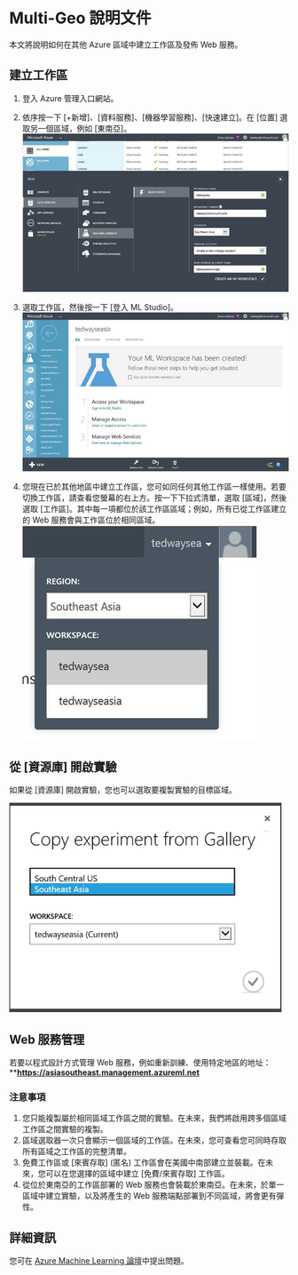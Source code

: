 <properties
   pageTitle="Multi-Geo 說明文件 | Microsoft Azure"
   description="了解如何在美國中南部 (SCUS) Azure 區域以外的 Azure 區域中建立工作區並發佈 Web 服務。"
   services="machine-learning"
   documentationCenter=""
   authors="tedway"
   manager="paulettm"
   editor="rmca14"
   tags=""/>

<tags
   ms.service="machine-learning"
   ms.devlang="na"
   ms.topic="article"
   ms.tgt_pltfrm="na"
   ms.workload="na"
   ms.date="11/23/2015"
   ms.author="tedway; neerajkh"/>

# Multi-Geo 說明文件

本文將說明如何在其他 Azure 區域中建立工作區及發佈 Web 服務。

## 建立工作區

1. 登入 Azure 管理入口網站。

2.  依序按一下 [+新增]、[資料服務]、[機器學習服務]、[快速建立]。在 [位置] 選取另一個區域，例如 [東南亞]。![Multi-Geo 說明影像 1][1]
3. 選取工作區，然後按一下 [登入 ML Studio]。![Multi-Geo 說明影像 2][2]

4. 您現在已於其他地區中建立工作區，您可如同任何其他工作區一樣使用。若要切換工作區，請查看您螢幕的右上方。按一下下拉式清單，選取 [區域]，然後選取 [工作區]。其中每一項都位於該工作區區域；例如，所有已從工作區建立的 Web 服務會與工作區位於相同區域。![Multi-Geo 說明影像 3][3]

## 從 [資源庫] 開啟實驗

如果從 [資源庫] 開啟實驗，您也可以選取要複製實驗的目標區域。

![Multi-Geo 說明影像 4][4a]

## Web 服務管理

若要以程式設計方式管理 Web 服務，例如重新訓練、使用特定地區的地址：****https://asiasoutheast.management.azureml.net**

### 注意事項

1.	您只能複製屬於相同區域工作區之間的實驗。在未來，我們將啟用跨多個區域工作區之間實驗的複製。
2.	區域選取器一次只會顯示一個區域的工作區。在未來，您可查看您可同時存取所有區域之工作區的完整清單。  
3.	免費工作區或 [來賓存取] (匿名) 工作區會在美國中南部建立並裝載。在未來，您可以在您選擇的區域中建立 [免費/來賓存取] 工作區。  
4.	從位於東南亞的工作區部署的 Web 服務也會裝載於東南亞。在未來，於單一區域中建立實驗，以及將產生的 Web 服務端點部署到不同區域，將會更有彈性。  

## 詳細資訊

您可在 [Azure Machine Learning 論壇](https://social.msdn.microsoft.com/Forums/azure/home?forum=MachineLearning)中提出問題。

<!--Image references-->
[1]: ./media/machine-learning-multi-geo/multi-geo_1.png
[2]: ./media/machine-learning-multi-geo/multi-geo_2.png
[3]: ./media/machine-learning-multi-geo/multi-geo_3.png
[4a]: ./media/machine-learning-multi-geo/multi-geo_4a.png

<!---HONumber=AcomDC_1125_2015-->